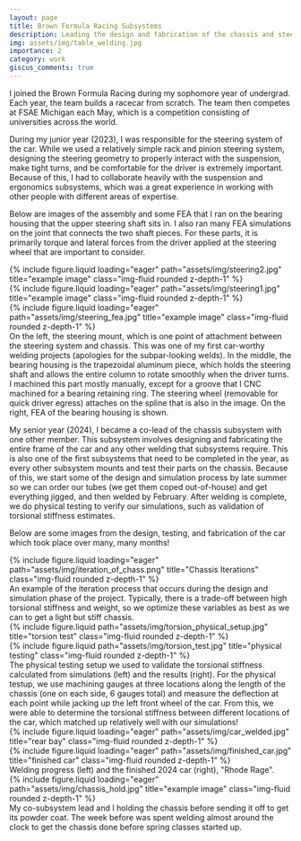 ```yaml
---
layout: page
title: Brown Formula Racing Subsystems
description: Leading the design and fabrication of the chassis and steering subsystems
img: assets/img/table_welding.jpg
importance: 2
category: work
giscus_comments: true
---
```


I joined the Brown Formula Racing during my sophomore year of undergrad. Each year, the team builds a racecar from scratch. The team then competes at FSAE Michigan each May, which is a competition consisting of universities across the world. 

During my junior year (2023), I was responsible for the steering system of the car. While we used a relatively simple rack and pinion steering system, designing the steering geometry to properly interact with the suspension, make tight turns, and be comfortable for the driver is extremely important. Because of this, I had to collaborate heavily with the suspension and ergonomics subsystems, which was a great experience in working with other people with different areas of expertise.

Below are images of the assembly and some FEA that I ran on the bearing housing that the upper steering shaft sits in. I also ran many FEA simulations on the joint that connects the two shaft pieces. For these parts, it is primarily torque and lateral forces from the driver applied at the steering wheel that are important to consider. 

<div class="row">
    <div class="col-sm mt-3 mt-md-0">
        {% include figure.liquid loading="eager" path="assets/img/steering2.jpg" title="example image" class="img-fluid rounded z-depth-1" %}
    </div>
    <div class="col-sm mt-3 mt-md-0">
        {% include figure.liquid loading="eager" path="assets/img/steering1.jpg" title="example image" class="img-fluid rounded z-depth-1" %}
    </div>
    <div class="col-sm mt-3 mt-md-0">
        {% include figure.liquid loading="eager" path="assets/img/steering_fea.jpg" title="example image" class="img-fluid rounded z-depth-1" %}
    </div>
</div>
<div class="caption">
   On the left, the steering mount, which is one point of attachment between the steering system and chassis. This was one of my first car-worthy welding projects (apologies for the subpar-looking welds). In the middle, the bearing housing is the trapezoidal aluminum piece, which holds the steering shaft and allows the entire column to rotate smoothly when the driver turns. I machined this part mostly manually, except for a groove that I CNC machined for a bearing retaining ring.  The steering wheel (removable for quick  driver egress) attaches on the spline that is also in the image. On the right, FEA of the bearing housing is shown. 
</div>

My senior year (2024), I became a co-lead of the chassis subsystem with one other member. This subsystem involves designing and fabricating the entire frame of the car and any other welding that subsystems require. This is also one of the first subsystems that need to be completed in the year, as every other subsystem mounts and test their parts on the chassis. Because of this, we start some of the design and simulation process by late summer so we can order our tubes (we get them coped out-of-house) and get everything jigged, and then welded by February. After welding is complete, we do physical testing to verify our simulations, such as validation of torsional stiffness estimates. 

Below are some images from the design, testing, and fabrication of the car which took place over many, many months!

<div class="row">
    <div class="col-sm-8 mx-auto">
        {% include figure.liquid loading="eager" path="assets/img/iteration_of_chass.png" title="Chassis Iterations" class="img-fluid rounded z-depth-1" %}
    </div>
</div>
<div class="caption">
    An example of the iteration process that occurs during the design and simulation phase of the project. Typically, there is a trade-off between high torsional stiffness and weight, so we optimize these variables as best as we can to get a light but stiff chassis.
</div>

<div class="row justify-content-sm-center">
    <div class="col-sm-6 mt-3 mt-md-0">
        {% include figure.liquid path="assets/img/torsion_physical_setup.jpg" title="torsion test" class="img-fluid rounded z-depth-1" %}
    </div>
    <div class="col-sm-6 mt-3 mt-md-0">
        {% include figure.liquid path="assets/img/torsion_test.jpg" title="physical testing" class="img-fluid rounded z-depth-1" %}
    </div>
</div>
<div class="caption">
    The physical testing setup we used to validate the torsional stiffness calculated from simulations (left) and the results (right). For the physical testup, we use machining gauges at three locations along the length of the chassis (one on each side, 6 gauges total) and measure the deflection at each point while jacking up the left front wheel of the car. From this, we were able to determine the torsional stiffness between different locations of the car, which matched up relatively well with our simulations!
</div>

<div class="row">
    <div class="col-sm-3 mt-3 mt-md-0">
        {% include figure.liquid loading="eager" path="assets/img/car_welded.jpg" title="rear bay" class="img-fluid rounded z-depth-1" %}
    </div>
    <div class="col-sm-9 mt-3 mt-md-0">
        {% include figure.liquid loading="eager" path="assets/img/finished_car.jpg" title="finished car" class="img-fluid rounded z-depth-1" %}
    </div>
</div>
<div class="caption">
    Welding progress (left) and the finished 2024 car (right), "Rhode Rage".
</div>

<div class="row">
    <div class="col-sm mt-3 mt-md-0">
        {% include figure.liquid loading="eager" path="assets/img/chassis_hold.jpg" title="example image" class="img-fluid rounded z-depth-1" %}
    </div>
</div>
<div class="caption">
    My co-subsystem lead and I holding the chassis before sending it off to get its powder coat. The week before was spent welding almost around the clock to get the chassis done before spring classes started up.
</div>


